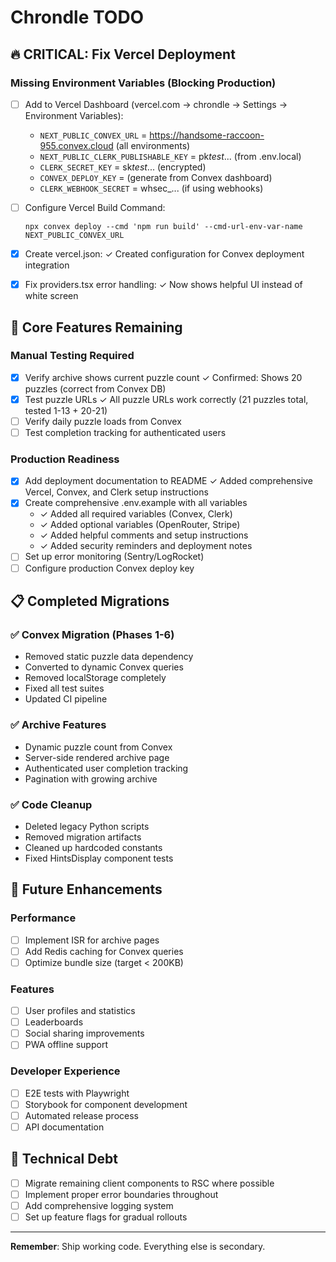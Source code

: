 # Chrondle TODO

## 🔥 CRITICAL: Fix Vercel Deployment

### Missing Environment Variables (Blocking Production)

- [ ] Add to Vercel Dashboard (vercel.com → chrondle → Settings → Environment Variables):

  - `NEXT_PUBLIC_CONVEX_URL` = https://handsome-raccoon-955.convex.cloud (all environments)
  - `NEXT_PUBLIC_CLERK_PUBLISHABLE_KEY` = pk*test*... (from .env.local)
  - `CLERK_SECRET_KEY` = sk*test*... (encrypted)
  - `CONVEX_DEPLOY_KEY` = (generate from Convex dashboard)
  - `CLERK_WEBHOOK_SECRET` = whsec\_... (if using webhooks)

- [ ] Configure Vercel Build Command:

  ```
  npx convex deploy --cmd 'npm run build' --cmd-url-env-var-name NEXT_PUBLIC_CONVEX_URL
  ```

- [x] Create vercel.json: ✓ Created configuration for Convex deployment integration

- [x] Fix providers.tsx error handling: ✓ Now shows helpful UI instead of white screen

## 🎯 Core Features Remaining

### Manual Testing Required

- [x] Verify archive shows current puzzle count ✓ Confirmed: Shows 20 puzzles (correct from Convex DB)
- [x] Test puzzle URLs ✓ All puzzle URLs work correctly (21 puzzles total, tested 1-13 + 20-21)
- [ ] Verify daily puzzle loads from Convex
- [ ] Test completion tracking for authenticated users

### Production Readiness

- [x] Add deployment documentation to README ✓ Added comprehensive Vercel, Convex, and Clerk setup instructions
- [x] Create comprehensive .env.example with all variables
  - ✓ Added all required variables (Convex, Clerk)
  - ✓ Added optional variables (OpenRouter, Stripe)
  - ✓ Added helpful comments and setup instructions
  - ✓ Added security reminders and deployment notes
- [ ] Set up error monitoring (Sentry/LogRocket)
- [ ] Configure production Convex deploy key

## 📋 Completed Migrations

### ✅ Convex Migration (Phases 1-6)

- Removed static puzzle data dependency
- Converted to dynamic Convex queries
- Removed localStorage completely
- Fixed all test suites
- Updated CI pipeline

### ✅ Archive Features

- Dynamic puzzle count from Convex
- Server-side rendered archive page
- Authenticated user completion tracking
- Pagination with growing archive

### ✅ Code Cleanup

- Deleted legacy Python scripts
- Removed migration artifacts
- Cleaned up hardcoded constants
- Fixed HintsDisplay component tests

## 🚀 Future Enhancements

### Performance

- [ ] Implement ISR for archive pages
- [ ] Add Redis caching for Convex queries
- [ ] Optimize bundle size (target < 200KB)

### Features

- [ ] User profiles and statistics
- [ ] Leaderboards
- [ ] Social sharing improvements
- [ ] PWA offline support

### Developer Experience

- [ ] E2E tests with Playwright
- [ ] Storybook for component development
- [ ] Automated release process
- [ ] API documentation

## 📝 Technical Debt

- [ ] Migrate remaining client components to RSC where possible
- [ ] Implement proper error boundaries throughout
- [ ] Add comprehensive logging system
- [ ] Set up feature flags for gradual rollouts

---

**Remember**: Ship working code. Everything else is secondary.

